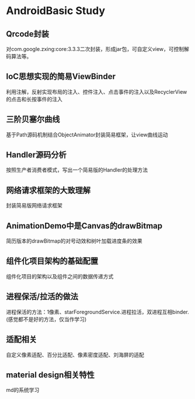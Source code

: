# AndroidBasic Study
## Qrcode封装
对com.google.zxing:core:3.3.3二次封装，形成jar包，可自定义view，可控制解码算法等。
## IoC思想实现的简易ViewBinder
利用注解，反射实现布局的注入、控件注入、点击事件的注入以及RecyclerView的点击和长按事件的注入
## 三阶贝塞尔曲线
基于Path源码机制结合ObjectAnimator封装简易框架，让view曲线运动
## Handler源码分析
按照生产者消费者模式，写出一个简易版的Handler的处理方法
## 网络请求框架的大致理解
封装简易版网络请求框架
## AnimationDemo中是Canvas的drawBitmap
简历版本的drawBitmap的对号动效和树叶加载进度条的效果
## 组件化项目架构的基础配置
组件化项目的架构以及组件之间的数据传递方式
## 进程保活/拉活的做法
进程保活的方法：1像素、starForegroundService.进程拉活，双进程互相binder.(感觉都不是好的方法，仅当作学习)
## 适配相关
自定义像素适配、百分比适配、像素密度适配、刘海屏的适配
## material design相关特性
md的系统学习
